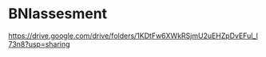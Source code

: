 # BNIassesment
https://drive.google.com/drive/folders/1KDtFw6XWkRSjmU2uEHZpDvEFul_l73n8?usp=sharing
